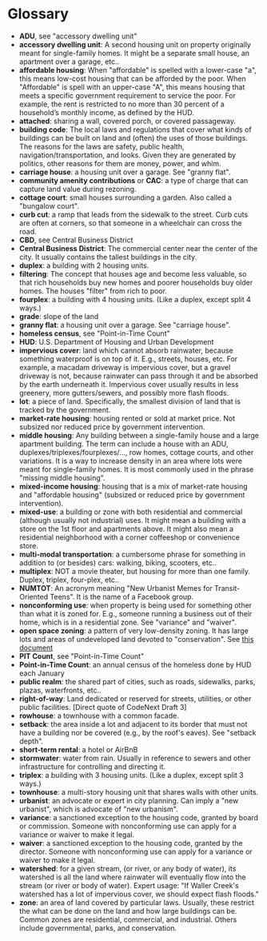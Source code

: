 # Glossary

- **ADU**, see "accessory dwelling unit"
- **accessory dwelling unit**: A second housing unit on property originally meant for single-family homes.  It might be a separate small house, an apartment over a garage, etc..
- **affordable housing**: When "affordable" is spelled with a lower-case "a", this means low-cost housing that can be afforded by the poor.  When "Affordable" is spell with an upper-case "A", this means housing that meets a specific government requirement to service the poor.  For example, the rent is restricted to no more than 30 percent of a household’s monthly income, as defined by the HUD.
- **attached**: sharing a wall, covered porch, or covered passageway.
- **building code**: The local laws and regulations that cover what kinds of buildings can be built on land and (often) the uses of those buildings.  The reasons for the laws are safety, public health, navigation/transportation, and looks.  Given they are generated by politics, other reasons for them are money, power, and whim.
- **carriage house**: a housing unit over a garage.  See "granny flat".
- **community amenity contributions** or **CAC**: a type of charge that can capture land value during rezoning.  
- **cottage court**: small houses surrounding a garden.  Also called a "bungalow court".
- **curb cut**: a ramp that leads from the sidewalk to the street.  Curb cuts are often at corners, so that someone in a wheelchair can cross the road.
- **CBD**, see Central Business District
- **Central Business District**: The commercial center near the center of the city. It usually contains the tallest buildings in the city.
- **duplex**: a building with 2 housing units.
- **filtering**: The concept that houses age and become less valuable, so that rich households buy new homes and poorer households buy older homes.  The houses "filter" from rich to poor.
- **fourplex**: a building with 4 housing units.  (Like a duplex, except split 4 ways.)
- **grade**: slope of the land
- **granny flat**: a housing unit over a garage.  See "carriage house".
- **homeless census**, see "Point-in-Time Count"
- **HUD**: U.S. Department of Housing and Urban Development
- **impervious cover**: land which cannot absorb rainwater, because something waterproof is on top of it.  E.g., streets, houses, etc.  For example, a macadam driveway is impervious cover, but a gravel driveway is not, because rainwater can pass through it and be absorbed by the earth underneath it.  Impervious cover usually results in less greenery, more gutters/sewers, and possibly more flash floods.
- **lot**: a piece of land.  Specifically, the smallest division of land that is tracked by the government.
- **market-rate housing**: housing rented or sold at market price.  Not subsized nor reduced price by government intervention.
- **middle housing**: Any building between a single-family house and a large apartment building.  The term can include a house with an ADU, duplexes/triplexes/fourplexes/..., row homes, cottage courts, and other variations.  It is a way to increase density in an area where lots were meant for single-family homes.  It is most commonly used in the phrase "missing middle housing".
- **mixed-income housing**: housing that is a mix of market-rate housing and "affordable housing" (subsized or reduced price by government intervention).
- **mixed-use**: a building or zone with both residential and commercial (although usually not industrial) uses.  It might mean a building with a store on the 1st floor and apartments above.  It might also mean a residential neighborhood with a corner coffeeshop or convenience store.
- **multi-modal transportation**: a cumbersome phrase for something in addition to (or besides) cars: walking, biking, scooters, etc..
- **multiplex**: NOT a movie theater, but housing for more than one family.  Duplex, triplex, four-plex, etc..
- **NUMTOT**: An acronym meaning "New Urbanist Memes for Transit-Oriented Teens".  It is the name of a Facebook group.
- **nonconforming use**: when property is being used for something other than what it is zoned for.  E.g., someone running a business out of their home, which is in a residential zone.  See "variance" and "waiver".
- **open space zoning**: a pattern of very low-density zoning.  It has large lots and areas of undeveloped land devoted to "conservation".  See [this document](https://j6p3d5c7.stackpathcdn.com/wp-content/uploads/2012/08/590.pdf)
- **PIT Count**, see "Point-in-Time Count"
- **Point-in-Time Count**: an annual census of the homeless done by HUD each January
- **public realm**: the shared part of cities, such as roads, sidewalks, parks, plazas, waterfronts, etc..
- **right-of-way**: Land dedicated or reserved for streets, utilities, or other public facilities.  [Direct quote of CodeNext Draft 3]
- **rowhouse**: a townhouse with a common facade.
- **setback**: the area inside a lot and adjacent to its border that must not have a building nor be covered (e.g., by the roof's eaves).  See "setback depth".
- **short-term rental**: a hotel or AirBnB
- **stormwater**: water from rain.  Usually in reference to sewers and other infrastructure for controlling and directing it.
- **triplex**: a building with 3 housing units.  (Like a duplex, except split 3 ways.)
- **townhouse**: a multi-story housing unit that shares walls with other units. 
- **urbanist**: an advocate or expert in city planning.  Can imply a "new urbanist", which is advocate of "new urbanism".  
- **variance**: a sanctioned exception to the housing code, granted by board or commission.  Someone with nonconforming use can apply for a variance or waiver to make it legal.
- **waiver**: a sanctioned exception to the housing code, granted by the director.  Someone with nonconforming use can apply for a variance or waiver to make it legal.
- **watershed**: for a given stream, (or river, or any body of water), its watershed is all the land where rainwater will eventually flow into the stream (or river or body of water).  Expert usage: "If Waller Creek's watershed has a lot of impervious cover, we should expect flash floods."
- **zone**: an area of land covered by particular laws.  Usually, these restrict the what can be done on the land and how large buildings can be.  Common zones are residential, commercial, and industrial.  Others include governmental, parks, and conservation.

